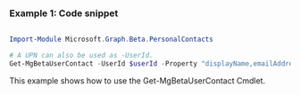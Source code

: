 ### Example 1: Code snippet

```powershell

Import-Module Microsoft.Graph.Beta.PersonalContacts

# A UPN can also be used as -UserId.
Get-MgBetaUserContact -UserId $userId -Property "displayName,emailAddresses" 

```
This example shows how to use the Get-MgBetaUserContact Cmdlet.

